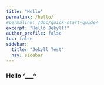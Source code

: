 ```yaml
---
title: "Hello"
permalink: /hello/
#permalink: /doc/quick-start-guide/
excerpt: "Hello Jekyll!"
author_profile: false
toc: false
sidebar:
  title: "Jekyll Test"
  nav: sidebar
---
```


### Hello ^___^
